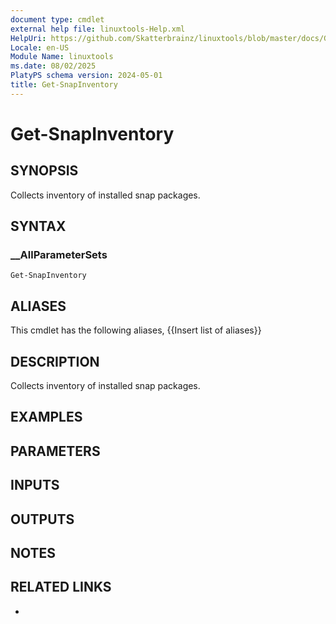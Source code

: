 ```yaml
---
document type: cmdlet
external help file: linuxtools-Help.xml
HelpUri: https://github.com/Skatterbrainz/linuxtools/blob/master/docs/Get-SnapInventory.md
Locale: en-US
Module Name: linuxtools
ms.date: 08/02/2025
PlatyPS schema version: 2024-05-01
title: Get-SnapInventory
---
```


# Get-SnapInventory

## SYNOPSIS

Collects inventory of installed snap packages.

## SYNTAX

### __AllParameterSets

```
Get-SnapInventory
```

## ALIASES

This cmdlet has the following aliases,
  {{Insert list of aliases}}

## DESCRIPTION

Collects inventory of installed snap packages.

## EXAMPLES

## PARAMETERS

## INPUTS

## OUTPUTS

## NOTES

## RELATED LINKS

- [](https://github.com/Skatterbrainz/linuxtools/blob/master/docs/Get-SnapInventory.md)
